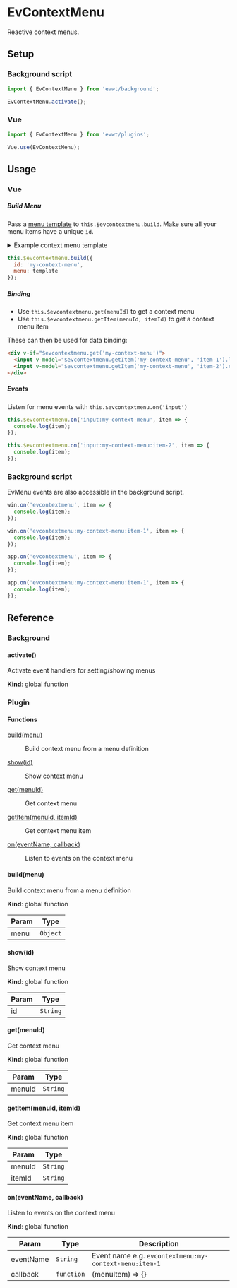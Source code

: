 # EvContextMenu

Reactive context menus.

## Setup

### Background script

```js
import { EvContextMenu } from 'evwt/background';

EvContextMenu.activate();
```

### Vue

```js
import { EvContextMenu } from 'evwt/plugins';

Vue.use(EvContextMenu);
```

## Usage

### Vue

##### Build Menu

Pass a [menu template](https://www.electronjs.org/docs/api/menu#main-process) to `this.$evcontextmenu.build`. Make sure all your menu items have a unique `id`.

<details>
  <summary>Example context menu template</summary>

```js
let template = [
  {
    id: 'item-1',
    label: 'First'
  },
  { type: 'separator' },
  {
    id: 'item-2',
    label: 'Second',
    type: 'checkbox',
    checked: true
  }
]
```
</details>

```js
this.$evcontextmenu.build({
  id: 'my-context-menu',
  menu: template
});
```

##### Binding

- Use `this.$evcontextmenu.get(menuId)` to get a context menu
- Use `this.$evcontextmenu.getItem(menuId, itemId)` to get a context menu item

These can then be used for data binding:

```html
<div v-if="$evcontextmenu.get('my-context-menu')">
  <input v-model="$evcontextmenu.getItem('my-context-menu', 'item-1').label">
  <input v-model="$evcontextmenu.getItem('my-context-menu', 'item-2').checked" type="checkbox">
</div>
```

##### Events

Listen for menu events with `this.$evcontextmenu.on('input')`

```js
this.$evcontextmenu.on('input:my-context-menu', item => {
  console.log(item);
});

this.$evcontextmenu.on('input:my-context-menu:item-2', item => {
  console.log(item);
});
```

### Background script

EvMenu events are also accessible in the background script.

```js
win.on('evcontextmenu', item => {
  console.log(item);
});

win.on('evcontextmenu:my-context-menu:item-1', item => {
  console.log(item);
});
```

```js
app.on('evcontextmenu', item => {
  console.log(item);
});

app.on('evcontextmenu:my-context-menu:item-1', item => {
  console.log(item);
});
```




## Reference
### Background

<a name="activate"></a>

#### activate()
Activate event handlers for setting/showing menus

**Kind**: global function  


### Plugin

#### Functions

<dl>
<dt><a href="#build">build(menu)</a></dt>
<dd><p>Build context menu from a menu definition</p>
</dd>
<dt><a href="#show">show(id)</a></dt>
<dd><p>Show context menu</p>
</dd>
<dt><a href="#get">get(menuId)</a></dt>
<dd><p>Get context menu</p>
</dd>
<dt><a href="#getItem">getItem(menuId, itemId)</a></dt>
<dd><p>Get context menu item</p>
</dd>
<dt><a href="#on">on(eventName, callback)</a></dt>
<dd><p>Listen to events on the context menu</p>
</dd>
</dl>

<a name="build"></a>

#### build(menu)
Build context menu from a menu definition

**Kind**: global function  

| Param | Type |
| --- | --- |
| menu | <code>Object</code> | 

<a name="show"></a>

#### show(id)
Show context menu

**Kind**: global function  

| Param | Type |
| --- | --- |
| id | <code>String</code> | 

<a name="get"></a>

#### get(menuId)
Get context menu

**Kind**: global function  

| Param | Type |
| --- | --- |
| menuId | <code>String</code> | 

<a name="getItem"></a>

#### getItem(menuId, itemId)
Get context menu item

**Kind**: global function  

| Param | Type |
| --- | --- |
| menuId | <code>String</code> | 
| itemId | <code>String</code> | 

<a name="on"></a>

#### on(eventName, callback)
Listen to events on the context menu

**Kind**: global function  

| Param | Type | Description |
| --- | --- | --- |
| eventName | <code>String</code> | Event name e.g. `evcontextmenu:my-context-menu:item-1` |
| callback | <code>function</code> | (menuItem) => {} |

